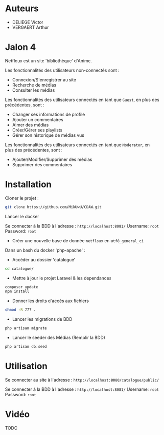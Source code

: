 # Auteurs
- DELIEGE Victor
- VERGAERT Arthur

# Jalon 4

Netfloux est un site 'bibliothèque' d'Anime.

Les fonctionnalités des utilisateurs non-connectés sont :
- Connexion/S'enregistrer au site
- Recherche de médias
- Consulter les médias

Les fonctionnalités des utilisateurs connectés en tant que `Guest`, en plus des précédentes, sont :
- Changer ses informations de profile
- Ajouter un commentaires
- Aimer des médias
- Créer/Gérer ses playlists
- Gérer son historique de médias vus

Les fonctionnalités des utilisateurs connectés en tant que `Moderator`, en plus des précédentes, sont :
- Ajouter/Modifier/Supprimer des médias
- Supprimer des commentaires

# Installation

Cloner le projet :
```bash
git clone https://github.com/MikUwU/CDAW.git
```
Lancer le docker

Se connecter à la BDD à l'adresse :
`http://localhost:8081/`
Username: `root` Password: `root` 
- Créer une nouvelle base de donnée `netfloux` en `utf8_general_ci`

Dans un bash du docker 'php-apache' :
- Accéder au dossier 'catalogue'
```bash
cd catalogue/
```
- Mettre à jour le projet Laravel & les dependances
```bash
composer update
npm install
```
- Donner les droits d'accès aux fichiers
```bash
chmod -R 777 .
```
- Lancer les migrations de BDD
```bash
php artisan migrate
```
- Lancer le seeder des Médias (Remplir la BDD)
```bash
php artisan db:seed
```

# Utilisation

Se connecter au site à l'adresse :
`http://localhost:8080/catalogue/public/`

Se connecter à la BDD à l'adresse :
`http://localhost:8081/`
Username: `root` Password: `root` 

# Vidéo

TODO
